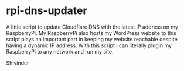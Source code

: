 # rpi-dns-updater

A little script to update Cloudflare DNS with the latest IP address on my RaspberryPi.
My RaspberryPi also hosts my WordPress website to this script plays an important part in keeping my website reachable despite having a dynamic IP address.
With this script I can literally plugin my RaspberryPi to any network and run my site.

Shivinder
